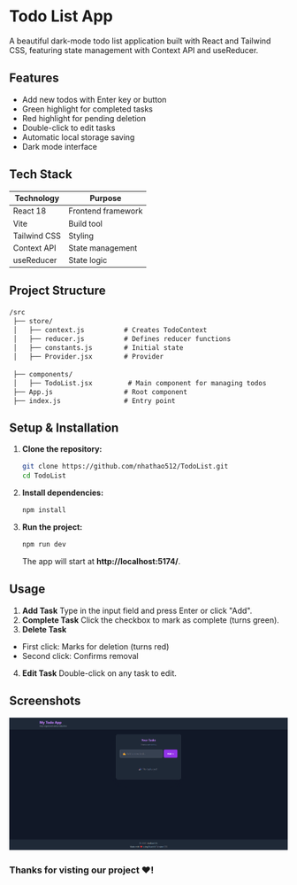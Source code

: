 # Todo List App

A beautiful dark-mode todo list application built with React and Tailwind CSS, featuring state management with Context API and useReducer.

## Features

- Add new todos with Enter key or button
- Green highlight for completed tasks
- Red highlight for pending deletion
- Double-click to edit tasks
- Automatic local storage saving
- Dark mode interface

## Tech Stack

| Technology       | Purpose                   |
|------------------|---------------------------|
| React 18         | Frontend framework        |
| Vite             | Build tool                |
| Tailwind CSS     | Styling                   |
| Context API      | State management          |
| useReducer       | State logic               |

## Project Structure
```
/src
 ├── store/
 │   ├── context.js          # Creates TodoContext
 │   ├── reducer.js          # Defines reducer functions
 │   ├── constants.js        # Initial state
 │   ├── Provider.jsx        # Provider 

 ├── components/
 │   ├── TodoList.jsx         # Main component for managing todos
 ├── App.js                  # Root component
 ├── index.js                # Entry point
```

## Setup & Installation

1. **Clone the repository:**
   ```sh
   git clone https://github.com/nhathao512/TodoList.git
   cd TodoList
   ```

2. **Install dependencies:**
   ```sh
   npm install
   ```

3. **Run the project:**
   ```sh
   npm run dev
   ```
   The app will start at **http://localhost:5174/**.

## Usage
1. **Add Task** Type in the input field and press Enter or click "Add".
2. **Complete Task** Click the checkbox to mark as complete (turns green).
3. **Delete Task**
  - First click: Marks for deletion (turns red)
  - Second click: Confirms removal

4. **Edit Task** Double-click on any task to edit.



## Screenshots
![Todo List Preview](https://github.com/nhathao512/TodoList/blob/72cba8dea183264a0b4c5b098419460b9fe98b7f/todolist-reactjs/Screenshots.png)  

### Thanks for visting our project ❤️! 

